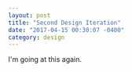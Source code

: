 ```yaml
---
layout: post
title: "Second Design Iteration"
date: "2017-04-15 00:30:07 -0400"
category: design
---
```


I'm going at this again. 
